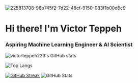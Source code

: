 
![225813708-98b745f2-7d22-48cf-9150-083f1b00d6c9](https://github.com/user-attachments/assets/2171fb28-f3a5-4c34-872f-ed9a8ee6ce0b)

# Hi there! I'm Victor Teppeh
### Aspiring Machine Learning Engineer & AI Scientist 

![victorteppeh233's GitHub stats](https://github-readme-stats.vercel.app/api?username=victorteppeh233&show_icons=true&theme=synthwave&rank_icon=github)

![Top Langs](https://github-readme-stats.vercel.app/api/top-langs/?username=victorteppeh233&hide_progress=true)


[![GitHub Streak](https://streak-stats.demolab.com/?user=victorteppeh233)](https://git.io/streak-stats)
![GitHub Stats](https://streak-stats.demolab.com?user=victorteppeh233&theme=dark&hide_border=true)
